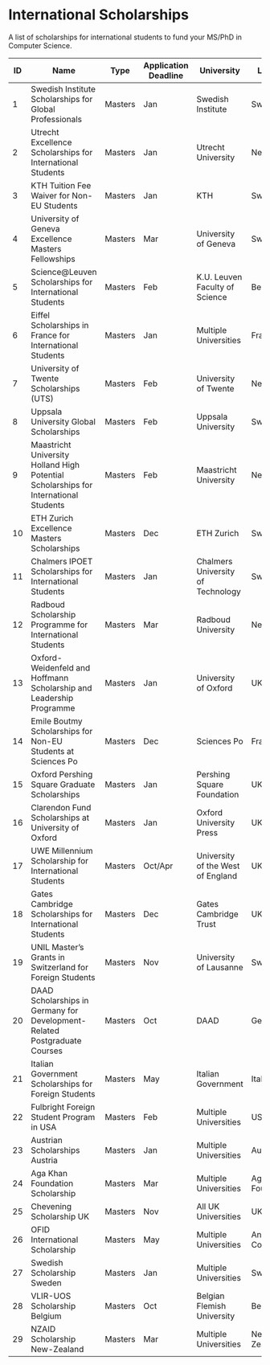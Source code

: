 # International Scholarships

A list of scholarships for international students to fund your MS/PhD in Computer Science.

| ID | Name                                                                                 | Type    | Application Deadline | University                        | Location            |
|----|--------------------------------------------------------------------------------------|---------|----------------------|-----------------------------------|---------------------|
| 1  | Swedish Institute Scholarships for Global Professionals                              | Masters | Jan                  | Swedish Institute                 | Sweden              |
| 2  | Utrecht Excellence Scholarships for International Students                           | Masters | Jan                  | Utrecht University                | Netherlands         |
| 3  | KTH Tuition Fee Waiver for Non-EU Students                                           | Masters | Jan                  | KTH                               | Sweden              |
| 4  | University of Geneva Excellence Masters Fellowships                                  | Masters | Mar                  | University of Geneva              | Switzerland         |
| 5  | Science@Leuven Scholarships for International Students                               | Masters | Feb                  | K.U. Leuven Faculty of Science    | Belgium             |
| 6  | Eiffel Scholarships in France for International Students                             | Masters | Jan                  | Multiple Universities             | France              |
| 7  | University of Twente Scholarships (UTS)                                              | Masters | Feb                  | University of Twente              | Netherlands         |
| 8  | Uppsala University Global Scholarships                                               | Masters | Feb                  | Uppsala University                | Sweden              |
| 9  | Maastricht University Holland High Potential Scholarships for International Students | Masters | Feb                  | Maastricht University             | Netherlands         |
| 10 | ETH Zurich Excellence Masters Scholarships                                           | Masters | Dec                  | ETH Zurich                        | Switzerland         |
| 11 | Chalmers IPOET Scholarships for International Students                               | Masters | Jan                  | Chalmers University of Technology | Sweden              |
| 12 | Radboud Scholarship Programme for International Students                             | Masters | Mar                  | Radboud University                | Netherlands         |
| 13 | Oxford-Weidenfeld and Hoffmann Scholarship and Leadership Programme                  | Masters | Jan                  | University of Oxford              | UK                  |
| 14 | Emile Boutmy Scholarships for Non-EU Students at Sciences Po                         | Masters | Dec                  | Sciences Po                       | France              |
| 15 | Oxford Pershing Square Graduate Scholarships                                         | Masters | Jan                  | Pershing Square Foundation        | UK                  |
| 16 | Clarendon Fund Scholarships at University of Oxford                                  | Masters | Jan                  | Oxford University Press           | UK                  |
| 17 | UWE Millennium Scholarship for International Students                                | Masters | Oct/Apr              | University of the West of England | UK                  |
| 18 | Gates Cambridge Scholarships for International Students                              | Masters | Dec                  | Gates Cambridge Trust             | UK                  |
| 19 | UNIL Master’s Grants in Switzerland for Foreign Students                             | Masters | Nov                  | University of Lausanne            | Switzerland         |
| 20 | DAAD Scholarships in Germany for Development-Related Postgraduate Courses            | Masters | Oct                  | DAAD                              | Germany             |
| 21 | Italian Government Scholarships for Foreign Students                                 | Masters | May                  | Italian Government                | Italy               |
| 22 | Fulbright Foreign Student Program in USA                                             | Masters | Feb                  | Multiple Universities             | USA                 |
| 23 | Austrian Scholarships Austria                                                        | Masters | Jan                  | Multiple Universities             | Austria             |
| 24 | Aga Khan Foundation Scholarship                                                      | Masters | Mar                  | Multiple Universities             | Aga Khan Foundation |
| 25 | Chevening Scholarship UK                                                             | Masters | Nov                  | All UK Universities               | UK                  |
| 26 | OFID International Scholarship                                                       | Masters | May                  | Multiple Universities             | Any Country         |
| 27 | Swedish Scholarship Sweden                                                           | Masters | Jan                  | Multiple Universities             | Sweden              |
| 28 | VLIR-UOS Scholarship Belgium                                                         | Masters | Oct                  | Belgian Flemish University        | Belgium             |
| 29 | NZAID Scholarship New-Zealand                                                        | Masters | Mar                  | Multiple Universities             | New Zealand         |
